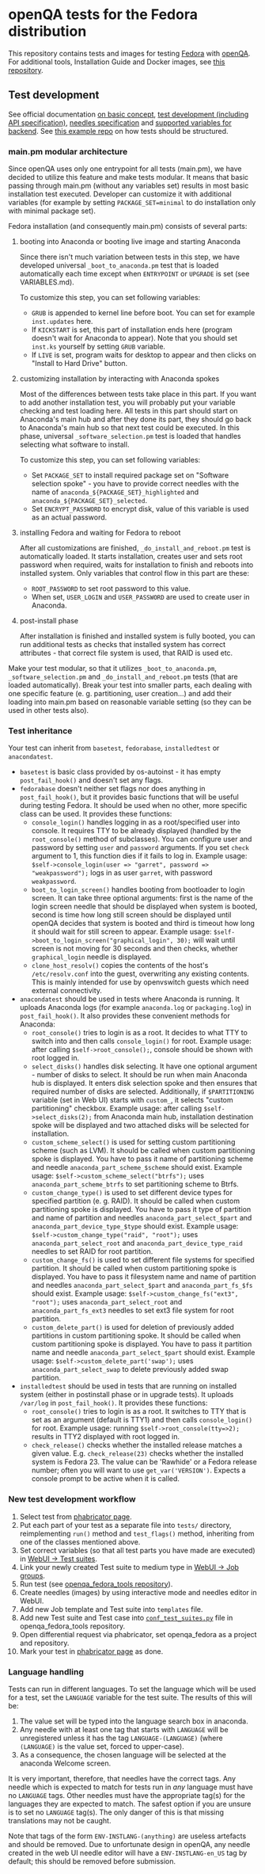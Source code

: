 openQA tests for the Fedora distribution
========================================

This repository contains tests and images for testing [Fedora](https://getfedora.org/) with
[openQA](http://os-autoinst.github.io/openQA/). For additional tools, Installation Guide and
Docker images, see [this repository](https://bitbucket.org/rajcze/openqa_fedora_tools).

Test development
----------------
See official documentation [on basic concept](https://github.com/os-autoinst/openQA/blob/master/docs/GettingStarted.asciidoc),
[test development (including API specification)](https://github.com/os-autoinst/openQA/blob/master/docs/WritingTests.asciidoc),
[needles specification](https://github.com/os-autoinst/os-autoinst/blob/master/doc/needles.txt) and
[supported variables for backend](https://github.com/os-autoinst/os-autoinst/blob/master/doc/backend_vars.asciidoc). See
[this example repo](https://github.com/os-autoinst/os-autoinst-distri-example) on how tests should be structured.

### main.pm modular architecture
Since openQA uses only one entrypoint for all tests (main.pm), we have decided to utilize
this feature and make tests modular. It means that basic passing through main.pm (without any variables set)
results in most basic installation test executed. Developer can customize it with additional variables
(for example by setting `PACKAGE_SET=minimal` to do installation only with minimal package set).

Fedora installation (and consequently main.pm) consists of several parts:

1. booting into Anaconda or booting live image and starting Anaconda

    Since there isn't much variation between tests in this step, we have developed universal `_boot_to_anaconda.pm`
    test that is loaded automatically each time except when `ENTRYPOINT` or `UPGRADE` is set (see VARIABLES.md).

    To customize this step, you can set following variables:

    - `GRUB` is appended to kernel line before boot. You can set for example `inst.updates` here.
    - If `KICKSTART` is set, this part of installation ends here (program doesn't wait for Anaconda to appear).
    Note that you should set `inst.ks` yourself by setting `GRUB` variable.
    - If `LIVE` is set, program waits for desktop to appear and then clicks on "Install to Hard Drive" button.

2. customizing installation by interacting with Anaconda spokes

    Most of the differences between tests take place in this part. If you want to add another installation test,
    you will probably put your variable checking and test loading here. All tests in this part should start on
    Anaconda's main hub and after they done its part, they should go back to Anaconda's main hub so that next
    test could be executed. In this phase, universal `_software_selection.pm` test is loaded that handles
    selecting what software to install.

    To customize this step, you can set following variables:

    - Set `PACKAGE_SET` to install required package set on "Software selection spoke" - you have to provide correct needles with the
    name of `anaconda_${PACKAGE_SET}_highlighted` and `anaconda_${PACKAGE_SET}_selected`.
    - Set `ENCRYPT_PASSWORD` to encrypt disk, value of this variable is used as an actual password.

3. installing Fedora and waiting for Fedora to reboot

    After all customizations are finished, `_do_install_and_reboot.pm` test is automatically loaded.
    It starts installation, creates user and sets root password when required, waits for installation
    to finish and reboots into installed system. Only variables that control flow in this part are these:

    - `ROOT_PASSWORD` to set root password to this value.
    - When set, `USER_LOGIN` and `USER_PASSWORD` are used to create user in Anaconda.

4. post-install phase

    After installation is finished and installed system is fully booted, you can run additional tests
    as checks that installed system has correct attributes - that correct file system is used, that
    RAID is used etc.

Make your test modular, so that it utilizes `_boot_to_anaconda.pm`, `_software_selection.pm` and
`_do_install_and_reboot.pm` tests (that are loaded automatically). Break your test into smaller parts,
each dealing with one specific feature (e. g. partitioning, user creation...) and add their loading
into main.pm based on reasonable variable setting (so they can be used in other tests also).

### Test inheritance
Your test can inherit from `basetest`, `fedorabase`, `installedtest` or `anacondatest`.

- `basetest` is basic class provided by os-autoinst - it has empty `post_fail_hook()` and doesn't set any flags.
- `fedorabase` doesn't neither set flags nor does anything in `post_fail_hook()`, but it provides basic functions
that will be useful during testing Fedora. It should be used when no other, more specific class can be used. It provides
these functions:
    - `console_login()` handles logging in as a root/specified user into console. It requires TTY to
       be already displayed (handled by the `root_console()` method of subclasses). You can configure user and password
       by setting `user` and `password` arguments. If you set `check` argument to 1, this function
       dies if it fails to log in. Example usage: `$self->console_login(user => "garret", password => "weakpassword");`
       logs in as user `garret`, with password `weakpassword`.
    - `boot_to_login_screen()` handles booting from bootloader to login screen. It can take three optional arguments:
       first is the name of the login screen needle that should be displayed when system is booted, second is time how
       long still screen should be displayed until openQA decides that system is booted and third is timeout how long
       it should wait for still screen to appear. Example usage: `$self->boot_to_login_screen("graphical_login", 30);`
       will wait until screen is not moving for 30 seconds and then checks, whether `graphical_login` needle is displayed.
    - `clone_host_resolv()` copies the contents of the host's `/etc/resolv.conf` into the guest, overwriting any existing contents. This is mainly intended for use by openvswitch guests which need external connectivity.
- `anacondatest` should be used in tests where Anaconda is running. It uploads Anaconda logs (for example
`anaconda.log` or `packaging.log`) in `post_fail_hook()`. It also provides these convenient methods for Anaconda:
    - `root_console()` tries to login is as a root. It decides to what TTY to switch into and then calls `console_login()`
      for root. Example usage:
      after calling `$self->root_console();`, console should be shown with root logged in.
    - `select_disks()` handles disk selecting. It have one optional argument - number of disks to select. It should be
      run when main Anaconda hub is displayed. It enters disk selection spoke and then ensures that required number of
      disks are selected. Additionally, if `$PARTITIONING` variable (set in Web UI) starts with `custom_`, it selects
      "custom partitioning" checkbox. Example usage: after calling `$self->select_disks(2);` from Anaconda main hub,
      installation destination spoke will be displayed and two attached disks will be selected for installation.
    - `custom_scheme_select()` is used for setting custom partitioning scheme (such as LVM). It should be called when
      custom partitioning spoke is displayed. You have to pass it name of partitioning scheme and needle
      `anaconda_part_scheme_$scheme` should exist. Example usage: `$self->custom_scheme_select("btrfs");` uses
      `anaconda_part_scheme_btrfs` to set partitioning scheme to Btrfs.
    - `custom_change_type()` is used to set different device types for specified partition (e. g. RAID). It should be
      called when custom partitioning spoke is displayed. You have to pass it type of partition and name of partition
      and needles `anaconda_part_select_$part` and `anaconda_part_device_type_$type` should exist. Example usage:
      `$self->custom_change_type("raid", "root");` uses `anaconda_part_select_root` and `anaconda_part_device_type_raid`
      needles to set RAID for root partition.
    - `custom_change_fs()` is used to set different file systems for specified partition. It should be
      called when custom partitioning spoke is displayed. You have to pass it filesystem name and name of partition
      and needles `anaconda_part_select_$part` and `anaconda_part_fs_$fs` should exist. Example usage:
      `$self->custom_change_fs("ext3", "root");` uses `anaconda_part_select_root` and `anaconda_part_fs_ext3` needles
      to set ext3 file system for root partition.
    - `custom_delete_part()` is used for deletion of previously added partitions in custom partitioning spoke. It should
      be called when custom partitioning spoke is displayed. You have to pass it partition name and needle
      `anaconda_part_select_$part` should exist. Example usage: `$self->custom_delete_part('swap');` uses
      `anaconda_part_select_swap` to delete previously added swap partition.
- `installedtest` should be used in tests that are running on installed system (either in postinstall phase
or in upgrade tests). It uploads `/var/log` in `post_fail_hook()`. It provides these functions:
    - `root_console()` tries to login is as a root. It switches to TTY that is set as an argument (default is TTY1)
      and then calls `console_login()` for root.
      Example usage: running `$self->root_console(tty=>2);` results in TTY2 displayed with root logged
      in.
    - `check_release()` checks whether the installed release matches a given value. E.g. `check_release(23)`
      checks whether the installed system is Fedora 23. The value can be 'Rawhide' or a Fedora release number;
      often you will want to use `get_var('VERSION')`. Expects a console prompt to be active when it is called.

### New test development workflow

1. Select test from [phabricator page](https://phab.qa.fedoraproject.org/w/openqa/tests/).
2. Put each part of your test as a separate file into `tests/` directory, reimplementing `run()` method
and `test_flags()` method, inheriting from one of the classes mentioned above.
3. Set correct variables (so that all test parts you have made are executed) in [WebUI -> Test suites](https://localhost:8080/admin/test_suites).
4. Link your newly created Test suite to medium type in [WebUI -> Job groups](https://localhost:8080/admin/groups).
5. Run test (see [openqa_fedora_tools repository](https://bitbucket.org/rajcze/openqa_fedora_tools)).
6. Create needles (images) by using interactive mode and needles editor in WebUI.
7. Add new Job template and Test suite into `templates` file.
8. Add new Test suite and Test case into [`conf_test_suites.py`](https://bitbucket.org/rajcze/openqa_fedora_tools/src/develop/tools/openqa_trigger/conf_test_suites.py)
file in openqa_fedora_tools repository.
9. Open differential request via phabricator, set openqa_fedora as a project and repository.
10. Mark your test in [phabricator page](https://phab.qa.fedoraproject.org/w/openqa/tests/) as done.

### Language handling

Tests can run in different languages. To set the language which will be used for a test, set the `LANGUAGE`
variable for the test suite. The results of this will be:

1. The value set will be typed into the language search box in anaconda.
2. Any needle with at least one tag that starts with `LANGUAGE` will be unregistered unless it has the tag `LANGUAGE-(LANGUAGE)` (where `(LANGUAGE)` is the value set, forced to upper-case).
3. As a consequence, the chosen language will be selected at the anaconda Welcome screen.

It is very important, therefore, that needles have the correct tags. Any needle which is expected to match for
tests run in *any* language must have no `LANGUAGE` tags. Other needles must have the appropriate tag(s)
for the languages they are expected to match. The safest option if you are unsure is to set no `LANGUAGE` tag(s).
The only danger of this is that missing translations may not be caught.

Note that tags of the form `ENV-INSTLANG-(anything)` are useless artefacts and should be removed. Due to
unfortunate design in openQA, any needle created in the web UI needle editor will have a `ENV-INSTLANG-en_US`
tag by default; this should be removed before submission.
